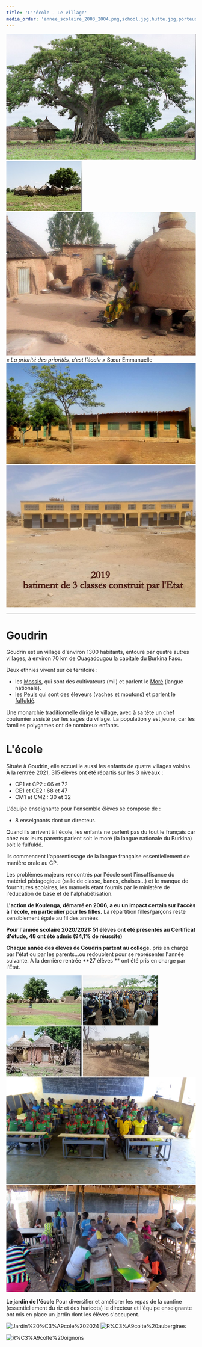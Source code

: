 ```yaml
---
title: 'L''école - Le village'
media_order: 'annee_scolaire_2003_2004.png,school.jpg,hutte.jpg,porteuse.jpg,vaches.jpg,village.jpg,school2.jpg,villageois.jpg,annee_scolaire_2015_2016.png,baobab.jpg,interieur_village.jpg,ecole.jpg,ECOLE 6.jpg,ECOLE 1.jpg,RENTREE 2019.jpg,Jardin école 2024.jpg,Récolte aubergines.jpg,Récolte oignons.jpg'
---
```


![](baobab.jpg)
![](village.jpg)
![](interieur_village.jpg)
_« La priorité des priorités, c’est l’école »_
Sœur Emmanuelle
![](ecole.jpg)
![ECOLE%206](ECOLE%206.jpg "ECOLE%206")

---
# Goudrin

Goudrin est un village d'environ 1300 habitants, entouré par quatre autres villages, à environ 70 km de [Ouagadougou](https://fr.wikipedia.org/wiki/Ouagadougou) la capitale du Burkina Faso.

Deux ethnies vivent sur ce territoire :
- les [Mossis](https://fr.wikipedia.org/wiki/Mossi_(peuple)), qui sont des cultivateurs (mil) et parlent le [Moré](https://fr.wikipedia.org/wiki/Mor%C3%A9) (langue nationale).
- les [Peuls](https://fr.wikipedia.org/wiki/Peuls) qui sont des éleveurs (vaches et moutons) et parlent le [fulfuldé](https://fr.wikipedia.org/wiki/Peul).
 
Une monarchie traditionnelle dirige le village, avec à sa tête un chef coutumier assisté par les sages du village. La population y est jeune, car les familles polygames ont de nombreux enfants.

# L'école

Située à Goudrin, elle accueille aussi les enfants de quatre villages voisins.
À la rentrée 2021, 315 élèves ont été répartis sur les 3 niveaux :
- CP1 et CP2 : 66 et 72
- CE1 et CE2 : 68 et 47
- CM1 et CM2 : 30 et 32

L'équipe enseignante pour l'ensemble élèves se compose de :
- 8 enseignants dont un directeur.


Quand ils arrivent à l'école, les enfants ne parlent pas du tout le français car chez eux leurs parents parlent soit le moré (la langue nationale du Burkina) soit le fulfuldé.  

Ils commencent l'apprentissage de la langue française essentiellement de manière orale au CP.

Les problèmes majeurs rencontrés par l'école sont l'insuffisance du matériel pédagogique (salle de classe, bancs, chaises...)  et le manque de fournitures scolaires, les manuels étant fournis par le ministère de l'éducation de base et de l'alphabétisation.

**L'action de Koulenga, démarré en 2006,  a eu un impact certain sur l’accès à l'école, en particulier pour les filles.**
La répartition filles/garçons reste sensiblement égale au fil des années.

**Pour l'année scolaire 2020/2021: 51 élèves ont été présentés au Certificat d'étude, 48 ont été 	admis (94,1% de réussite)**

**Chaque année des élèves de Goudrin partent au collège.** pris en charge par l'état ou par les parents...ou redoublent pour se représenter l'année suivante.
A la dernière rentrée **27 élèves ** ont été pris en charge par l'Etat.

![](porteuse.jpg) ![](villageois.jpg)
![](hutte.jpg) ![](vaches.jpg)
![](school.jpg)![](school2.jpg)

**Le jardin de l'école**
Pour diversifier et améliorer les repas de la cantine (essentiellement du riz et des haricots) le directeur et l'équipe enseignante ont mis en place un jardin dont les élèves s'occupent.

![Jardin%20%C3%A9cole%202024](Jardin%20%C3%A9cole%202024.jpg "Jardin%20%C3%A9cole%202024") ![R%C3%A9colte%20aubergines](R%C3%A9colte%20aubergines.jpg "R%C3%A9colte%20aubergines")

![R%C3%A9colte%20oignons](R%C3%A9colte%20oignons.jpg "R%C3%A9colte%20oignons")
